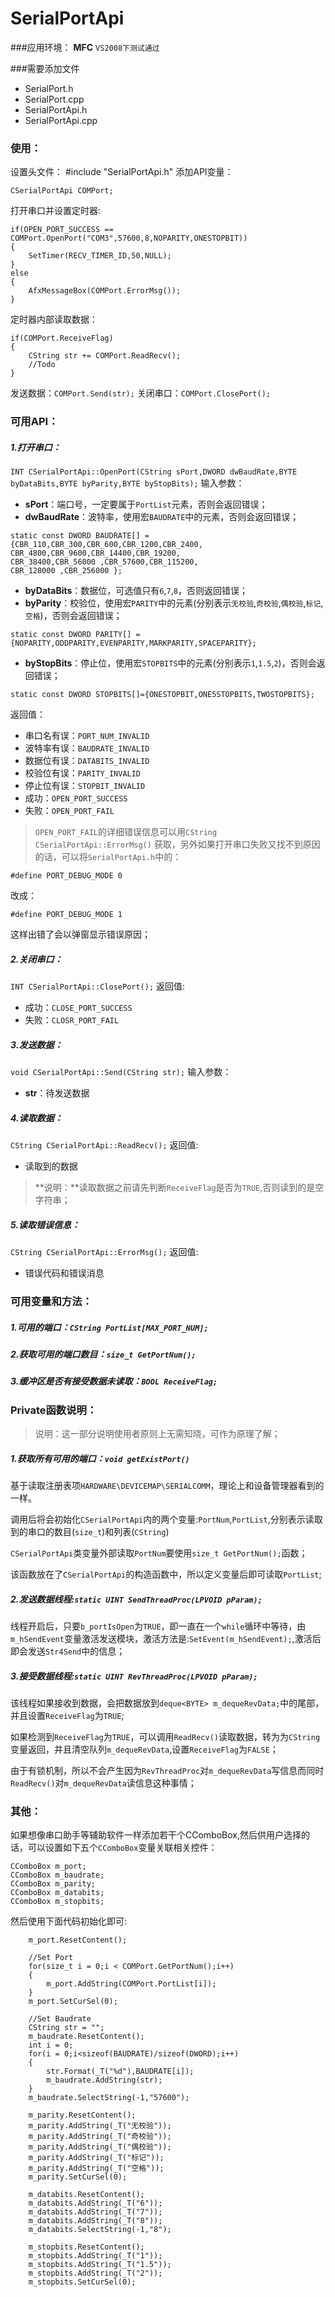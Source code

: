SerialPortApi
=============

###应用环境：
**MFC**
`VS2008下测试通过`

###需要添加文件
* SerialPort.h
* SerialPort.cpp
* SerialPortApi.h
* SerialPortApi.cpp

### 使用：
设置头文件：
    #include "SerialPortApi.h"
添加API变量：
```
CSerialPortApi COMPort;
```
打开串口并设置定时器:
```
if(OPEN_PORT_SUCCESS == COMPort.OpenPort("COM3",57600,8,NOPARITY,ONESTOPBIT))
{
	SetTimer(RECV_TIMER_ID,50,NULL);
}
else
{
	AfxMessageBox(COMPort.ErrorMsg());
}
```
定时器内部读取数据：
```
if(COMPort.ReceiveFlag)
{
	CString str += COMPort.ReadRecv();
    //Todo
}
```
发送数据：`COMPort.Send(str);`
关闭串口：`COMPort.ClosePort();`



### 可用API：
##### 1.打开串口：
`INT CSerialPortApi::OpenPort(CString sPort,DWORD dwBaudRate,BYTE byDataBits,BYTE byParity,BYTE byStopBits);`
输入参数：
* **sPort**：端口号，一定要属于`PortList`元素，否则会返回错误；
* **dwBaudRate**：波特率，使用宏`BAUDRATE`中的元素，否则会返回错误；
```
static const DWORD BAUDRATE[] = 
{CBR_110,CBR_300,CBR_600,CBR_1200,CBR_2400,
CBR_4800,CBR_9600,CBR_14400,CBR_19200,
CBR_38400,CBR_56000 ,CBR_57600,CBR_115200,
CBR_128000 ,CBR_256000 };
```
* **byDataBits**：数据位，可选值只有`6`,`7`,`8`，否则返回错误；
* **byParity**：校验位，使用宏`PARITY`中的元素(分别表示`无校验`,`奇校验`,`偶校验`,`标记`,`空格`)，否则会返回错误；
```
static const DWORD PARITY[] = {NOPARITY,ODDPARITY,EVENPARITY,MARKPARITY,SPACEPARITY};
```
* **byStopBits**：停止位，使用宏`STOPBITS`中的元素(分别表示`1`,`1.5`,`2`)，否则会返回错误；
```
static const DWORD STOPBITS[]={ONESTOPBIT,ONE5STOPBITS,TWOSTOPBITS};
```

返回值：
* 串口名有误：`PORT_NUM_INVALID`
* 波特率有误：`BAUDRATE_INVALID`
* 数据位有误：`DATABITS_INVALID`
* 校验位有误：`PARITY_INVALID`
* 停止位有误：`STOPBIT_INVALID`
* 成功：`OPEN_PORT_SUCCESS`
* 失败：`OPEN_PORT_FAIL`

> `OPEN_PORT_FAIL`的详细错误信息可以用`CString CSerialPortApi::ErrorMsg()` 获取，另外如果打开串口失败又找不到原因的话，可以将`SerialPortApi.h`中的：
```
#define PORT_DEBUG_MODE 0
```
改成：
```
#define PORT_DEBUG_MODE 1
```
这样出错了会以弹窗显示错误原因；

##### 2.关闭串口：
`INT CSerialPortApi::ClosePort();`
返回值:
* 成功：`CLOSE_PORT_SUCCESS`
* 失败：`CLOSR_PORT_FAIL`

##### 3.发送数据：
`void CSerialPortApi::Send(CString str);`
输入参数：
* **str**：待发送数据

##### 4.读取数据：
`CString CSerialPortApi::ReadRecv();`
返回值:
* 读取到的数据

>**说明：**读取数据之前请先判断`ReceiveFlag`是否为`TRUE`,否则读到的是空字符串；

##### 5.读取错误信息：
`CString CSerialPortApi::ErrorMsg();`
返回值:
* 错误代码和错误消息


### 可用变量和方法：
##### 1.可用的端口：`CString PortList[MAX_PORT_NUM];`

##### 2.获取可用的端口数目：`size_t GetPortNum();`

##### 3.缓冲区是否有接受数据未读取：`BOOL ReceiveFlag;`


### Private函数说明：
> 说明：这一部分说明使用者原则上无需知晓，可作为原理了解；

##### 1.获取所有可用的端口：`void getExistPort()`

基于读取注册表项`HARDWARE\DEVICEMAP\SERIALCOMM`，理论上和设备管理器看到的一样。

调用后将会初始化`CSerialPortApi`内的两个变量:`PortNum`,`PortList`,分别表示读取到的串口的数目(`size_t`)和列表(`CString`)

`CSerialPortApi`类变量外部读取`PortNum`要使用`size_t GetPortNum();`函数；

该函数放在了`CSerialPortApi`的构造函数中，所以定义变量后即可读取`PortList`;

##### 2.发送数据线程:`static UINT SendThreadProc(LPVOID pParam);`
线程开启后，只要`b_portIsOpen`为`TRUE`，即一直在一个`while`循环中等待，由`m_hSendEvent`变量激活发送模块，激活方法是:`SetEvent(m_hSendEvent);`,激活后即会发送`Str4Send`中的信息；

##### 3.接受数据线程:`static UINT RevThreadProc(LPVOID pParam);`
该线程如果接收到数据，会把数据放到`deque<BYTE> m_dequeRevData;`中的尾部，并且设置`ReceiveFlag`为`TRUE`;

如果检测到`ReceiveFlag`为`TRUE`，可以调用`ReadRecv()`读取数据，转为为`CString`变量返回，并且清空队列`m_dequeRevData`,设置`ReceiveFlag`为`FALSE`；

由于有锁机制，所以不会产生因为`RevThreadProc`对`m_dequeRevData`写信息而同时`ReadRecv()`对`m_dequeRevData`读信息这种事情；

### 其他：
如果想像串口助手等辅助软件一样添加若干个CComboBox,然后供用户选择的话，可以设置如下五个`CComboBox`变量关联相关控件：
```
CComboBox m_port;
CComboBox m_baudrate;
CComboBox m_parity;
CComboBox m_databits;
CComboBox m_stopbits;
```
然后使用下面代码初始化即可:
```
	m_port.ResetContent();

	//Set Port
	for(size_t i = 0;i < COMPort.GetPortNum();i++)
	{
		m_port.AddString(COMPort.PortList[i]);
	}
	m_port.SetCurSel(0);

	//Set Baudrate
	CString str = "";
	m_baudrate.ResetContent();
	int i = 0;
	for(i = 0;i<sizeof(BAUDRATE)/sizeof(DWORD);i++)
	{
		str.Format(_T("%d"),BAUDRATE[i]);
		m_baudrate.AddString(str);
	}
	m_baudrate.SelectString(-1,"57600");

	m_parity.ResetContent();
	m_parity.AddString(_T("无校验"));
	m_parity.AddString(_T("奇校验"));
	m_parity.AddString(_T("偶校验"));
	m_parity.AddString(_T("标记"));
	m_parity.AddString(_T("空格"));
	m_parity.SetCurSel(0);

	m_databits.ResetContent();
	m_databits.AddString(_T("6"));
	m_databits.AddString(_T("7"));
	m_databits.AddString(_T("8"));
	m_databits.SelectString(-1,"8");

	m_stopbits.ResetContent();
	m_stopbits.AddString(_T("1"));
	m_stopbits.AddString(_T("1.5"));
	m_stopbits.AddString(_T("2"));
	m_stopbits.SetCurSel(0);
```

